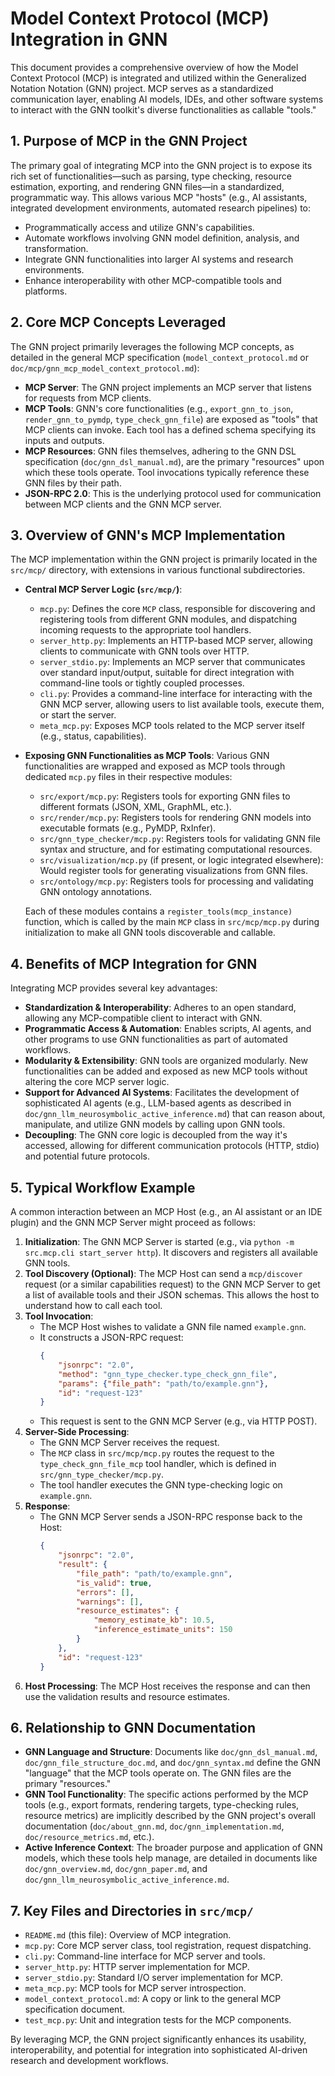 # Model Context Protocol (MCP) Integration in GNN

This document provides a comprehensive overview of how the Model Context Protocol (MCP) is integrated and utilized within the Generalized Notation Notation (GNN) project. MCP serves as a standardized communication layer, enabling AI models, IDEs, and other software systems to interact with the GNN toolkit's diverse functionalities as callable "tools."

## 1. Purpose of MCP in the GNN Project

The primary goal of integrating MCP into the GNN project is to expose its rich set of functionalities—such as parsing, type checking, resource estimation, exporting, and rendering GNN files—in a standardized, programmatic way. This allows various MCP "hosts" (e.g., AI assistants, integrated development environments, automated research pipelines) to:

*   Programmatically access and utilize GNN's capabilities.
*   Automate workflows involving GNN model definition, analysis, and transformation.
*   Integrate GNN functionalities into larger AI systems and research environments.
*   Enhance interoperability with other MCP-compatible tools and platforms.

## 2. Core MCP Concepts Leveraged

The GNN project primarily leverages the following MCP concepts, as detailed in the general MCP specification (`model_context_protocol.md` or `doc/mcp/gnn_mcp_model_context_protocol.md`):

*   **MCP Server**: The GNN project implements an MCP server that listens for requests from MCP clients.
*   **MCP Tools**: GNN's core functionalities (e.g., `export_gnn_to_json`, `render_gnn_to_pymdp`, `type_check_gnn_file`) are exposed as "tools" that MCP clients can invoke. Each tool has a defined schema specifying its inputs and outputs.
*   **MCP Resources**: GNN files themselves, adhering to the GNN DSL specification (`doc/gnn_dsl_manual.md`), are the primary "resources" upon which these tools operate. Tool invocations typically reference these GNN files by their path.
*   **JSON-RPC 2.0**: This is the underlying protocol used for communication between MCP clients and the GNN MCP server.

## 3. Overview of GNN's MCP Implementation

The MCP implementation within the GNN project is primarily located in the `src/mcp/` directory, with extensions in various functional subdirectories.

*   **Central MCP Server Logic (`src/mcp/`)**:
    *   `mcp.py`: Defines the core `MCP` class, responsible for discovering and registering tools from different GNN modules, and dispatching incoming requests to the appropriate tool handlers.
    *   `server_http.py`: Implements an HTTP-based MCP server, allowing clients to communicate with GNN tools over HTTP.
    *   `server_stdio.py`: Implements an MCP server that communicates over standard input/output, suitable for direct integration with command-line tools or tightly coupled processes.
    *   `cli.py`: Provides a command-line interface for interacting with the GNN MCP server, allowing users to list available tools, execute them, or start the server.
    *   `meta_mcp.py`: Exposes MCP tools related to the MCP server itself (e.g., status, capabilities).

*   **Exposing GNN Functionalities as MCP Tools**:
    Various GNN functionalities are wrapped and exposed as MCP tools through dedicated `mcp.py` files in their respective modules:
    *   `src/export/mcp.py`: Registers tools for exporting GNN files to different formats (JSON, XML, GraphML, etc.).
    *   `src/render/mcp.py`: Registers tools for rendering GNN models into executable formats (e.g., PyMDP, RxInfer).
    *   `src/gnn_type_checker/mcp.py`: Registers tools for validating GNN file syntax and structure, and for estimating computational resources.
    *   `src/visualization/mcp.py` (if present, or logic integrated elsewhere): Would register tools for generating visualizations from GNN files.
    *   `src/ontology/mcp.py`: Registers tools for processing and validating GNN ontology annotations.

    Each of these modules contains a `register_tools(mcp_instance)` function, which is called by the main `MCP` class in `src/mcp/mcp.py` during initialization to make all GNN tools discoverable and callable.

## 4. Benefits of MCP Integration for GNN

Integrating MCP provides several key advantages:

*   **Standardization & Interoperability**: Adheres to an open standard, allowing any MCP-compatible client to interact with GNN.
*   **Programmatic Access & Automation**: Enables scripts, AI agents, and other programs to use GNN functionalities as part of automated workflows.
*   **Modularity & Extensibility**: GNN tools are organized modularly. New functionalities can be added and exposed as new MCP tools without altering the core MCP server logic.
*   **Support for Advanced AI Systems**: Facilitates the development of sophisticated AI agents (e.g., LLM-based agents as described in `doc/gnn_llm_neurosymbolic_active_inference.md`) that can reason about, manipulate, and utilize GNN models by calling upon GNN tools.
*   **Decoupling**: The GNN core logic is decoupled from the way it's accessed, allowing for different communication protocols (HTTP, stdio) and potential future protocols.

## 5. Typical Workflow Example

A common interaction between an MCP Host (e.g., an AI assistant or an IDE plugin) and the GNN MCP Server might proceed as follows:

1.  **Initialization**: The GNN MCP Server is started (e.g., via `python -m src.mcp.cli start_server http`). It discovers and registers all available GNN tools.
2.  **Tool Discovery (Optional)**: The MCP Host can send a `mcp/discover` request (or a similar capabilities request) to the GNN MCP Server to get a list of available tools and their JSON schemas. This allows the host to understand how to call each tool.
3.  **Tool Invocation**:
    *   The MCP Host wishes to validate a GNN file named `example.gnn`.
    *   It constructs a JSON-RPC request:
        ```json
        {
            "jsonrpc": "2.0",
            "method": "gnn_type_checker.type_check_gnn_file",
            "params": {"file_path": "path/to/example.gnn"},
            "id": "request-123"
        }
        ```
    *   This request is sent to the GNN MCP Server (e.g., via HTTP POST).
4.  **Server-Side Processing**:
    *   The GNN MCP Server receives the request.
    *   The `MCP` class in `src/mcp/mcp.py` routes the request to the `type_check_gnn_file_mcp` tool handler, which is defined in `src/gnn_type_checker/mcp.py`.
    *   The tool handler executes the GNN type-checking logic on `example.gnn`.
5.  **Response**:
    *   The GNN MCP Server sends a JSON-RPC response back to the Host:
        ```json
        {
            "jsonrpc": "2.0",
            "result": {
                "file_path": "path/to/example.gnn",
                "is_valid": true,
                "errors": [],
                "warnings": [],
                "resource_estimates": {
                    "memory_estimate_kb": 10.5,
                    "inference_estimate_units": 150
                }
            },
            "id": "request-123"
        }
        ```
6.  **Host Processing**: The MCP Host receives the response and can then use the validation results and resource estimates.

## 6. Relationship to GNN Documentation

*   **GNN Language and Structure**: Documents like `doc/gnn_dsl_manual.md`, `doc/gnn_file_structure_doc.md`, and `doc/gnn_syntax.md` define the GNN "language" that the MCP tools operate on. The GNN files are the primary "resources."
*   **GNN Tool Functionality**: The specific actions performed by the MCP tools (e.g., export formats, rendering targets, type-checking rules, resource metrics) are implicitly described by the GNN project's overall documentation (`doc/about_gnn.md`, `doc/gnn_implementation.md`, `doc/resource_metrics.md`, etc.).
*   **Active Inference Context**: The broader purpose and application of GNN models, which these tools help manage, are detailed in documents like `doc/gnn_overview.md`, `doc/gnn_paper.md`, and `doc/gnn_llm_neurosymbolic_active_inference.md`.

## 7. Key Files and Directories in `src/mcp/`

*   `README.md` (this file): Overview of MCP integration.
*   `mcp.py`: Core MCP server class, tool registration, request dispatching.
*   `cli.py`: Command-line interface for MCP server and tools.
*   `server_http.py`: HTTP server implementation for MCP.
*   `server_stdio.py`: Standard I/O server implementation for MCP.
*   `meta_mcp.py`: MCP tools for MCP server introspection.
*   `model_context_protocol.md`: A copy or link to the general MCP specification document.
*   `test_mcp.py`: Unit and integration tests for the MCP components.

By leveraging MCP, the GNN project significantly enhances its usability, interoperability, and potential for integration into sophisticated AI-driven research and development workflows. 